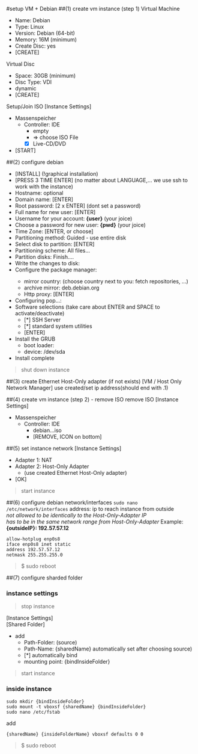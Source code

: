 #setup VM + Debian
##(1) create vm instance (step 1)
Virtual Machine
- Name: Debian
- Type: Linux
- Version: Debian (64-bit)
- Memory: 16M (minimum)
- Create Disc: yes
- [CREATE]

Virtual Disc
- Space: 30GB (minimum)
- Disc Type: VDI
- dynamic
- [CREATE]

Setup/Join ISO [Instance Settings]
- Massenspeicher
  - Controller: IDE
    - empty
    - => choose ISO File
    - [x] Live-CD/DVD
- [START]

##(2) configure debian
- [INSTALL] (!graphical installation)
- [PRESS 3 TIME ENTER] (no matter about LANGUAGE,... we use ssh to work with the instance)
- Hostname: optional
- Domain name: [ENTER]
- Root password: [2 x ENTER] (dont set a password)
- Full name for new user: [ENTER]
- Username for your account: **{user}** (your joice)  
- Choose a password for new user: **{pwd}** (your joice)
- Time Zone: [ENTER, or choose]
- Partitioning method: Guided - use entire disk
- Select disk to partition: [ENTER]
- Partitioning scheme: All files...
- Partition disks: Finish....
- Write the changes to disk: <Yes>
- Configure the package manager: <No>
  - mirror country: (choose country next to you: fetch repositories, ...)
  - archive mirror: deb.debian.org
  - Http proxy: [ENTER]
- Configuring pop...: <No>
- Software selections (take care about ENTER and SPACE to activate/deactivate)
  - [*] SSH Server
  - [*] standard system utilities
  - [ENTER]
- Install the GRUB
  - boot loader: <YES>
  - device: /dev/sda
- Install complete <Continue>
> shut down instance

##(3) create Ethernet Host-Only adapter (if not exists)
[VM / Host Only Network Manager]
use created/set ip address(should end with .1)

##(4) create vm instance (step 2) - remove ISO
remove ISO [Instance Settings]
- Massenspeicher
  - Controller: IDE
    - debian...iso
    - [REMOVE, ICON on bottom]
  
##(5) set instance network
[Instance Settings]
- Adapter 1: NAT
- Adapter 2: Host-Only Adapter
  - (use created Ethernet Host-Only adapter)
- [OK]
>start instance

##(6) configure debian network/interfaces
```sudo nano /etc/network/interfaces```
address: ip to reach instance from outside  
_not allowed to be identically to the Host-Only-Adapter IP_   
_has to be in the same network range from Host-Only-Adapter_
Example:  
**{outsideIP}: 192.57.57.12**
```
allow-hotplug enp0s8
iface enp0s8 inet static
address 192.57.57.12
netmask 255.255.255.0
```
>$ sudo reboot

##(7) configure sharded folder
### instance settings
>stop instance

[Instance Settings]  
[Shared Folder]
- add
  - Path-Folder: (source)
  - Path-Name: {sharedName} automatically set after choosing source)
  - [*] automatically bind
  - mounting point: {bindInsideFolder}
>start instance
### inside instance
```
sudo mkdir {bindInsideFolder}
sudo mount -t vboxsf {sharedName} {bindInsideFolder}
sudo nano /etc/fstab
```
add
```
{sharedName} {insideFolderName} vboxsf defaults 0 0
```
>$ sudo reboot
